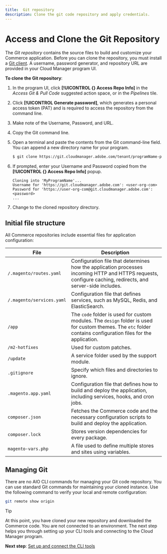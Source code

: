 ```yaml
---
title:  Git repository
description: Clone the git code repository and apply credentials.
---
```

# Access and Clone the Git Repository

The _Git repository_ contains the source files to build and customize your Commerce application. Before you can clone the repository, you must install a [Git client][git]. A username, password generator, and repository URL are provided in your Cloud Manager program UI.

**To clone the Git repository**:

1. In the program UI, click **[!UICONTROL {} Access Repo Info]** in the _Access Git & Pull Code_ suggested action space, or in the _Pipelines_ tile.

1. Click **[!UICONTROL Generate password]**, which generates a personal access token (PAT) and is required to access the repository from the command line.

1. Make note of the Username, Password, and URL.

1. Copy the Git command line.

1. Open a terminal and paste the contents from the Git command-line field. You can append a new directory name for your program.

   ```bash
   $ git clone https://git.cloudmanager.adobe.com/tenant/programName-programID-ukID/ MyProgramName
   ```

1. If prompted, enter your Username and Password copied from the **[!UICONTROL {} Access Repo Info]** popup.

   ```terminal
   Cloning into 'MyProgramName'...
   Username for 'https://git.cloudmanager.adobe.com': <user-org-com>
   Password for 'https://user-org-com@git.cloudmanager.adobe.com': <password>
   ...
   ```

1. Change to the cloned repository directory.

## Initial file structure

All Commerce repositories include essential files for application configuration:

| File                      | Description |
| ------------------------- | ----------- |
| `/.magento/routes.yaml`   | Configuration file that determines how the application processes incoming HTTP and HTTPS requests, configure caching, redirects, and server-side includes. |
| `/.magento/services.yaml` | Configuration file that defines services, such as MySQL, Redis, and ElasticSearch. |
| `/app`                    | The `code` folder is used for custom modules. The `design` folder is used for custom themes. The `etc` folder contains configuration files for the application. |
| `/m2-hotfixes`            | Used for custom patches. |
| `/update`                 | A service folder used by the support module. |
| `.gitignore`              | Specify which files and directories to ignore. |
| `.magento.app.yaml`       | Configuration file that defines how to build and deploy the application, including services, hooks, and cron jobs. |
| `composer.json`           | Fetches the Commerce code and the necessary configuration scripts to build and deploy the application. |
| `composer.lock`           | Stores version dependencies for every package. |
| `magento-vars.php`        | A file used to define multiple stores and sites using variables. |

## Managing Git

There are no AIO CLI commands for managing your Git code repository. You can use standard Git commands for maintaining your cloned instance. Use the following command to verify your local and remote configuration:

```bash
git remote show origin
```

>[!TIP]
>
>At this point, you have cloned your new repository and downloaded the Commerce code. You are not connected to an environment. The next step helps you through setting up your CLI tools and connecting to the Cloud Manager program.
>
>**Next step**: [Set up and connect the CLI tools](connect-cli.md)

<!-- link definition -->
[git]: https://git-scm.com/downloads


